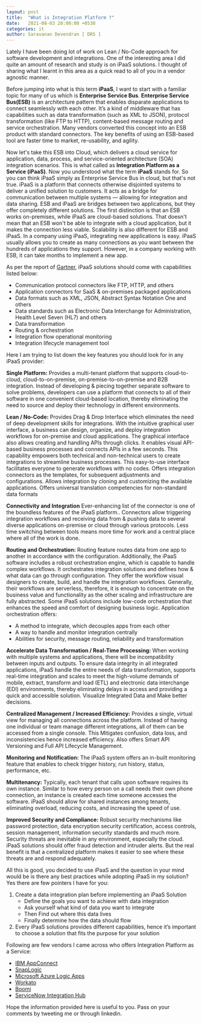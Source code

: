 ```yaml
---
layout: post
title:  "What is Integration Platform ?"
date:   2021-08-03 20:00:00 +0530
categories: it
author: Saravanan Devendran [ DRS ]
---
```

Lately I have been doing lot of work on Lean / No-Code approach for software development and integrations. One of the interesting area I did quite an amount of research and study is on iPaaS solutions. I thought of sharing what I learnt in this area as a quick read to all of you in a vendor agnostic manner.

Before jumping into what is this term **iPaaS**, I want to start with a familiar topic for many of us which is **Enterprise Service Bus**. **Enterprise Service Bus(ESB)** is an architecture pattern that enables disparate applications to connect seamlessly with each other. It’s a kind of middleware that has capabilities such as data transformation (such as XML to JSON), protocol transformation (like FTP to HTTP), content-based message routing and service orchestration. Many vendors converted this concept into an ESB product with standard connectors. The key benefits of using an ESB-based tool are faster time to market, re-usability, and agility. 

Now let's take this ESB into Cloud, which delivers a cloud service for application, data, process, and service-oriented architecture (SOA) integration scenarios. This is what called as **Integration Platform as a Service (iPaaS)**. Now you understood what the term **iPaaS** stands for. So you can think iPaaS simply as Enterprise Service Bus in cloud, but that's not true. iPaaS is a platform that connects otherwise disjointed systems to deliver a unified solution to customers. It acts as a bridge for communication between multiple systems — allowing for integration and data sharing. ESB and iPaaS are bridges between two applications, but they offer completely different solutions. The first distinction is that an ESB works on-premises, while iPaaS are cloud-based solutions. That doesn't mean that an ESB won't be able to integrate with a cloud application, but it makes the connection less viable.
Scalability is also different for ESB and iPaaS. In a company using iPaaS, integrating new applications is easy. iPaaS usually allows you to create as many connections as you want between the hundreds of applications they support. However, in a company working with ESB, it can take months to implement a new app.

As per the report of [Gartner](https://www.gartner.com/), iPaaS solutions should come with capabilities listed below:
- Communication protocol connectors like FTP, HTTP, and others
- Application connectors for SaaS & on-premises packaged applications
- Data formats such as XML, JSON, Abstract Syntax Notation One and others
- Data standards such as Electronic Data Interchange for Administration, Health Level Seven (HL7) and others
- Data transformation
- Routing & orchestration
- Integration flow operational monitoring
- Integration lifecycle management tool

Here I am trying to list down the key features you should look for in any iPaaS provider:

**Single Platform:** Provides a multi-tenant platform that supports cloud-to-cloud, cloud-to-on-premise, on-premise-to-on-premise and B2B integration. Instead of developing & piecing together separate software to solve problems, developers can use a platform that connects to all of their software in one convenient cloud-based location, thereby eliminating the need to source and deploy their technology in different environments. 

**Lean / No-Code:** Provides Drag & Drop Interface which eliminates the need of deep development skills for integrations. With the intuitive graphical user interface, a business can design, organize, and deploy integration workflows for on-premise and cloud applications. The graphical interface also allows creating and handling APIs through clicks. It enables visual API-based business processes and connects APIs in a few seconds. This capability empowers both technical and non-technical users to create integrations to streamline business processes. This easy-to-use interface facilitates everyone to generate workflows with no codes. Offers integration connectors as the templates, for subsequent adjustments and configurations. Allows integration by cloning and customizing the available applications. Offers universal translation competencies for non-standard data formats

**Connectivity and Integration** Ever-enhancing list of the connector is one of the boundless features of the iPaaS platform.. Connectors allow triggering integration workflows and receiving data from & pushing data to several diverse applications on-premise or cloud through various protocols. Less time switching between tools means more time for work and a central place where all of the work is done. 

**Routing and Orchestration:** Routing feature routes data from one app to another in accordance with the configuration. Additionally, the iPaaS software includes a robust orchestration engine, which is capable to handle complex workflows. It orchestrates integration solutions and defines how & what data can go through configuration. They offer the workflow visual designers to create, build, and handle the integration workflows. Generally, their workflows are serverless, therefore, it is enough to concentrate on the business value and functionality as the other scaling and infrastructure are fully abstracted. Some iPaaS solutions include low-code orchestration that enhances the speed and comfort of designing business logic. Application orchestration offers:
- A method to integrate, which decouples apps from each other
- A way to handle and monitor integration centrally
- Abilities for security, message routing, reliability and transformation

**Accelerate Data Transformation / Real-Time Processing:** When working with multiple systems and applications, there will be incompatibility between inputs and outputs. To ensure data integrity in all integrated applications, iPaaS handle the entire needs of data transformation, supports real-time integration and scales to meet the high-volume demands of mobile, extract, transform and load (ETL) and electronic data interchange (EDI) environments, thereby eliminating delays in access and providing a quick and accessible solution. Visualize Integrated Data and Make better decisions.

**Centralized Management / Increased Efficiency:** Provides a single, virtual view for managing all connections across the platform. Instead of having one individual or team manage different integrations, all of them can be accessed from a single console. This Mitigates confusion, data loss, and inconsistencies hence increased efficiency. Also offers Smart API Versioning and Full API Lifecycle Management.

**Monitoring and Notification:** The iPaaS system offers an in-built monitoring feature that enables to check trigger history, run history, status, performance, etc.

**Multitenancy:** Typically, each tenant that calls upon software requires its own instance. Similar to how every person on a call needs their own phone connection, an instance is created each time someone accesses the software. iPaaS should allow for shared instances among tenants, eliminating overload, reducing costs, and increasing the speed of use.

**Improved Security and Compliance:** Robust security mechanisms like password protection, data encryption security certification, access controls, session management, information security standards and much more. Security threats are inevitable in any environment, especially the cloud. iPaaS solutions should offer fraud detection and intruder alerts. But the real benefit is that a centralized platform makes it easier to see where these threats are and respond adequately. 

All this is good, you decided to use iPaaS and the question in your mind would be is there any best practices while adopting iPaaS in my solution? Yes there are few pointers I have for you:
1. Create a data integration plan before implementing an iPaaS Solution
    - Define the goals you want to achieve with data integration
    - Ask yourself what kind of data you want to integrate
    - Then Find out where this data lives
    - Finally determine how the data should flow
2. Every iPaaS solutions provides different capabilities, hence it’s important to choose a solution that fits the purpose for your solution

Following are few vendors I came across who offers Integration Platform as a Service:
- [IBM AppConnect](https://www.ibm.com/cloud/app-connect)
- [SnapLogic](https://www.snaplogic.com)
- [Microsoft Azure Logic Apps ](https://azure.microsoft.com/en-in/services/logic-apps/)
- [Workato](https://www.workato.com)
- [Boomi](https://boomi.com)
- [ServiceNow Integration Hub](https://www.servicenow.com/products/integration-hub.html)

Hope the information provided here is useful to you. Pass on your comments by tweeting me or through linkedin.